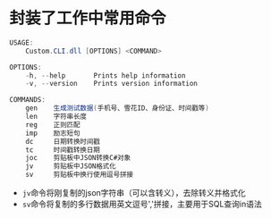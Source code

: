 # 封装了工作中常用命令

```csharp
USAGE:
    Custom.CLI.dll [OPTIONS] <COMMAND>

OPTIONS:
    -h, --help       Prints help information
    -v, --version    Prints version information

COMMANDS:
    gen    生成测试数据(手机号、雪花ID、身份证、时间戳等)
    len    字符串长度
    reg    正则匹配
    imp    励志短句
    dc     日期转换时间戳
    tc     时间戳转换日期
    joc    剪贴板中JSON转换C#对象
    jv     剪贴板中JSON格式化
    sv     剪贴板中换行使用逗号拼接
```

* `jv`命令将刚复制的json字符串（可以含转义），去除转义并格式化
* `sv`命令将复制的多行数据用英文逗号','拼接，主要用于SQL查询in语法
